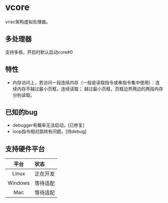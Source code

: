# vcore

vrisc架构虚拟处理器。

## 多处理器

支持多核，开启时默认启动core#0

## 特性

* 内存访问上，若访问一段连续内存（一般是读取指令或串指令集中使用）：连续内存不越过最小页框，连续读取；
  越过最小页框，页框边界两边的两段内存分别读取。

## 已知的bug

* debugger有概率无法启动。[已修复]
* loop指令相对跳转有问题。[待debug]

## 支持硬件平台

平台|状态
:-:|:-
Linux|正在开发
Windows|等待适配
Mac|等待适配
